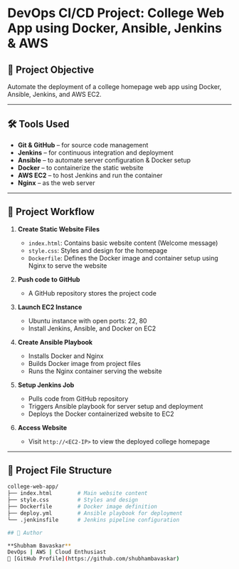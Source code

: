 # DevOps CI/CD Project: College Web App using Docker, Ansible, Jenkins & AWS

## 📌 Project Objective
Automate the deployment of a college homepage web app using Docker, Ansible, Jenkins, and AWS EC2.

---

## 🛠️ Tools Used
- **Git & GitHub** – for source code management
- **Jenkins** – for continuous integration and deployment
- **Ansible** – to automate server configuration & Docker setup
- **Docker** – to containerize the static website
- **AWS EC2** – to host Jenkins and run the container
- **Nginx** – as the web server

---

## 🔧 Project Workflow

1. **Create Static Website Files**
   - `index.html`: Contains basic website content (Welcome message)
   - `style.css`: Styles and design for the homepage
   - `Dockerfile`: Defines the Docker image and container setup using Nginx to serve the website

2. **Push code to GitHub**
   - A GitHub repository stores the project code

3. **Launch EC2 Instance**
   - Ubuntu instance with open ports: 22, 80
   - Install Jenkins, Ansible, and Docker on EC2

4. **Create Ansible Playbook**
   - Installs Docker and Nginx
   - Builds Docker image from project files
   - Runs the Nginx container serving the website

5. **Setup Jenkins Job**
   - Pulls code from GitHub repository
   - Triggers Ansible playbook for server setup and deployment
   - Deploys the Docker containerized website to EC2

6. **Access Website**
   - Visit `http://<EC2-IP>` to view the deployed college homepage

---

## 📂 Project File Structure
```bash
college-web-app/
├── index.html        # Main website content
├── style.css         # Styles and design
├── Dockerfile        # Docker image definition
├── deploy.yml        # Ansible playbook for deployment
└── .jenkinsfile      # Jenkins pipeline configuration

## 🙌 Author

**Shubham Bavaskar**
DevOps | AWS | Cloud Enthusiast
🔗 [GitHub Profile](https://github.com/shubhambavaskar)
